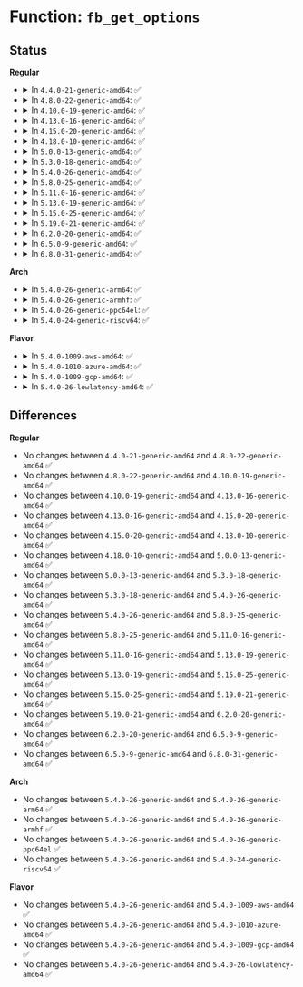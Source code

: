 # Function: <code>fb_get_options</code>

## Status
<b>Regular</b>
<ul>
<li>
<details>
<summary>In <code>4.4.0-21-generic-amd64</code>: ✅</summary>

```c
int fb_get_options(const char * name, char * * option)
```

```json
{
  "name": "fb_get_options",
  "collision_type": "Unique Global",
  "inline_type": "No",
  "funcs": [
    {
      "addr": 18446744071583481056,
      "name": "fb_get_options",
      "external": true,
      "loc": "drivers/video/fbdev/core/fb_cmdline.c:35",
      "file": "drivers/video/fbdev/core/fb_cmdline.c",
      "inline": "seen, unknown",
      "caller_inline": [],
      "caller_func": [
        "drivers/video/fbdev/imsttfb.c:imsttfb_init",
        "drivers/video/fbdev/asiliantfb.c:asiliantfb_init",
        "drivers/video/fbdev/vesafb.c:vesafb_probe",
        "drivers/video/fbdev/simplefb.c:simplefb_probe"
      ]
    }
  ],
  "symbols": [
    {
      "addr": 18446744071583481056,
      "name": "fb_get_options",
      "section": ".text",
      "bind": "STB_GLOBAL",
      "size": 368
    }
  ]
}
```
</details>
</li>
<li>
<details>
<summary>In <code>4.8.0-22-generic-amd64</code>: ✅</summary>

```c
int fb_get_options(const char * name, char * * option)
```

```json
{
  "name": "fb_get_options",
  "collision_type": "Unique Global",
  "inline_type": "No",
  "funcs": [
    {
      "addr": 18446744071583801280,
      "name": "fb_get_options",
      "external": true,
      "loc": "drivers/video/fbdev/core/fb_cmdline.c:35",
      "file": "drivers/video/fbdev/core/fb_cmdline.c",
      "inline": "seen, unknown",
      "caller_inline": [],
      "caller_func": [
        "drivers/video/fbdev/imsttfb.c:imsttfb_init",
        "drivers/video/fbdev/asiliantfb.c:asiliantfb_init",
        "drivers/video/fbdev/vesafb.c:vesafb_probe",
        "drivers/video/fbdev/simplefb.c:simplefb_probe"
      ]
    }
  ],
  "symbols": [
    {
      "addr": 18446744071583801280,
      "name": "fb_get_options",
      "section": ".text",
      "bind": "STB_GLOBAL",
      "size": 371
    }
  ]
}
```
</details>
</li>
<li>
<details>
<summary>In <code>4.10.0-19-generic-amd64</code>: ✅</summary>

```c
int fb_get_options(const char * name, char * * option)
```

```json
{
  "name": "fb_get_options",
  "collision_type": "Unique Global",
  "inline_type": "No",
  "funcs": [
    {
      "addr": 18446744071583940544,
      "name": "fb_get_options",
      "external": true,
      "loc": "drivers/video/fbdev/core/fb_cmdline.c:35",
      "file": "drivers/video/fbdev/core/fb_cmdline.c",
      "inline": "seen, unknown",
      "caller_inline": [],
      "caller_func": [
        "drivers/video/fbdev/imsttfb.c:imsttfb_init",
        "drivers/video/fbdev/asiliantfb.c:asiliantfb_init",
        "drivers/video/fbdev/vesafb.c:vesafb_probe",
        "drivers/video/fbdev/simplefb.c:simplefb_probe"
      ]
    }
  ],
  "symbols": [
    {
      "addr": 18446744071583940544,
      "name": "fb_get_options",
      "section": ".text",
      "bind": "STB_GLOBAL",
      "size": 371
    }
  ]
}
```
</details>
</li>
<li>
<details>
<summary>In <code>4.13.0-16-generic-amd64</code>: ✅</summary>

```c
int fb_get_options(const char * name, char * * option)
```

```json
{
  "name": "fb_get_options",
  "collision_type": "Unique Global",
  "inline_type": "No",
  "funcs": [
    {
      "addr": 18446744071583988720,
      "name": "fb_get_options",
      "external": true,
      "loc": "drivers/video/fbdev/core/fb_cmdline.c:35",
      "file": "drivers/video/fbdev/core/fb_cmdline.c",
      "inline": "seen, unknown",
      "caller_inline": [],
      "caller_func": [
        "drivers/video/fbdev/imsttfb.c:imsttfb_init",
        "drivers/video/fbdev/asiliantfb.c:asiliantfb_init",
        "drivers/video/fbdev/vesafb.c:vesafb_probe",
        "drivers/video/fbdev/efifb.c:efifb_probe"
      ]
    }
  ],
  "symbols": [
    {
      "addr": 18446744071583988720,
      "name": "fb_get_options",
      "section": ".text",
      "bind": "STB_GLOBAL",
      "size": 338
    }
  ]
}
```
</details>
</li>
<li>
<details>
<summary>In <code>4.15.0-20-generic-amd64</code>: ✅</summary>

```c
int fb_get_options(const char * name, char * * option)
```

```json
{
  "name": "fb_get_options",
  "collision_type": "Unique Global",
  "inline_type": "No",
  "funcs": [
    {
      "addr": 18446744071584204528,
      "name": "fb_get_options",
      "external": true,
      "loc": "drivers/video/fbdev/core/fb_cmdline.c:35",
      "file": "drivers/video/fbdev/core/fb_cmdline.c",
      "inline": "seen, unknown",
      "caller_inline": [],
      "caller_func": [
        "drivers/video/fbdev/imsttfb.c:imsttfb_init",
        "drivers/video/fbdev/asiliantfb.c:asiliantfb_init",
        "drivers/video/fbdev/vesafb.c:vesafb_probe",
        "drivers/video/fbdev/efifb.c:efifb_probe"
      ]
    }
  ],
  "symbols": [
    {
      "addr": 18446744071584204528,
      "name": "fb_get_options",
      "section": ".text",
      "bind": "STB_GLOBAL",
      "size": 338
    }
  ]
}
```
</details>
</li>
<li>
<details>
<summary>In <code>4.18.0-10-generic-amd64</code>: ✅</summary>

```c
int fb_get_options(const char * name, char * * option)
```

```json
{
  "name": "fb_get_options",
  "collision_type": "Unique Global",
  "inline_type": "No",
  "funcs": [
    {
      "addr": 18446744071584424896,
      "name": "fb_get_options",
      "external": true,
      "loc": "drivers/video/fbdev/core/fb_cmdline.c:35",
      "file": "drivers/video/fbdev/core/fb_cmdline.c",
      "inline": "seen, unknown",
      "caller_inline": [],
      "caller_func": [
        "drivers/video/fbdev/imsttfb.c:imsttfb_init",
        "drivers/video/fbdev/asiliantfb.c:asiliantfb_init",
        "drivers/video/fbdev/vesafb.c:vesafb_probe",
        "drivers/video/fbdev/simplefb.c:simplefb_probe"
      ]
    }
  ],
  "symbols": [
    {
      "addr": 18446744071584424896,
      "name": "fb_get_options",
      "section": ".text",
      "bind": "STB_GLOBAL",
      "size": 332
    }
  ]
}
```
</details>
</li>
<li>
<details>
<summary>In <code>5.0.0-13-generic-amd64</code>: ✅</summary>

```c
int fb_get_options(const char * name, char * * option)
```

```json
{
  "name": "fb_get_options",
  "collision_type": "Unique Global",
  "inline_type": "No",
  "funcs": [
    {
      "addr": 18446744071584521296,
      "name": "fb_get_options",
      "external": true,
      "loc": "drivers/video/fbdev/core/fb_cmdline.c:35",
      "file": "drivers/video/fbdev/core/fb_cmdline.c",
      "inline": "seen, unknown",
      "caller_inline": [],
      "caller_func": [
        "drivers/video/fbdev/imsttfb.c:imsttfb_init",
        "drivers/video/fbdev/asiliantfb.c:asiliantfb_init",
        "drivers/video/fbdev/vesafb.c:vesafb_probe",
        "drivers/video/fbdev/simplefb.c:simplefb_probe"
      ]
    }
  ],
  "symbols": [
    {
      "addr": 18446744071584521296,
      "name": "fb_get_options",
      "section": ".text",
      "bind": "STB_GLOBAL",
      "size": 315
    }
  ]
}
```
</details>
</li>
<li>
<details>
<summary>In <code>5.3.0-18-generic-amd64</code>: ✅</summary>

```c
int fb_get_options(const char * name, char * * option)
```

```json
{
  "name": "fb_get_options",
  "collision_type": "Unique Global",
  "inline_type": "No",
  "funcs": [
    {
      "addr": 18446744071584720128,
      "name": "fb_get_options",
      "external": true,
      "loc": "drivers/video/fbdev/core/fb_cmdline.c:35",
      "file": "drivers/video/fbdev/core/fb_cmdline.c",
      "inline": "seen, unknown",
      "caller_inline": [],
      "caller_func": [
        "drivers/video/fbdev/imsttfb.c:imsttfb_init",
        "drivers/video/fbdev/asiliantfb.c:asiliantfb_init",
        "drivers/video/fbdev/vesafb.c:vesafb_probe",
        "drivers/video/fbdev/simplefb.c:simplefb_probe"
      ]
    }
  ],
  "symbols": [
    {
      "addr": 18446744071584720128,
      "name": "fb_get_options",
      "section": ".text",
      "bind": "STB_GLOBAL",
      "size": 315
    }
  ]
}
```
</details>
</li>
<li>
<details>
<summary>In <code>5.4.0-26-generic-amd64</code>: ✅</summary>

```c
int fb_get_options(const char * name, char * * option)
```

```json
{
  "name": "fb_get_options",
  "collision_type": "Unique Global",
  "inline_type": "No",
  "funcs": [
    {
      "addr": 18446744071584856320,
      "name": "fb_get_options",
      "external": true,
      "loc": "drivers/video/fbdev/core/fb_cmdline.c:35",
      "file": "drivers/video/fbdev/core/fb_cmdline.c",
      "inline": "seen, unknown",
      "caller_inline": [],
      "caller_func": [
        "drivers/video/fbdev/imsttfb.c:imsttfb_init",
        "drivers/video/fbdev/asiliantfb.c:asiliantfb_init",
        "drivers/video/fbdev/vesafb.c:vesafb_probe",
        "drivers/video/fbdev/simplefb.c:simplefb_probe"
      ]
    }
  ],
  "symbols": [
    {
      "addr": 18446744071584856320,
      "name": "fb_get_options",
      "section": ".text",
      "bind": "STB_GLOBAL",
      "size": 315
    }
  ]
}
```
</details>
</li>
<li>
<details>
<summary>In <code>5.8.0-25-generic-amd64</code>: ✅</summary>

```c
int fb_get_options(const char * name, char * * option)
```

```json
{
  "name": "fb_get_options",
  "collision_type": "Unique Global",
  "inline_type": "No",
  "funcs": [
    {
      "addr": 18446744071585552416,
      "name": "fb_get_options",
      "external": true,
      "loc": "drivers/video/fbdev/core/fb_cmdline.c:35",
      "file": "drivers/video/fbdev/core/fb_cmdline.c",
      "inline": "seen, unknown",
      "caller_inline": [],
      "caller_func": [
        "drivers/video/fbdev/imsttfb.c:imsttfb_init",
        "drivers/video/fbdev/asiliantfb.c:asiliantfb_init",
        "drivers/video/fbdev/vesafb.c:vesafb_probe",
        "drivers/video/fbdev/simplefb.c:simplefb_probe"
      ]
    }
  ],
  "symbols": [
    {
      "addr": 18446744071585552416,
      "name": "fb_get_options",
      "section": ".text",
      "bind": "STB_GLOBAL",
      "size": 315
    }
  ]
}
```
</details>
</li>
<li>
<details>
<summary>In <code>5.11.0-16-generic-amd64</code>: ✅</summary>

```c
int fb_get_options(const char * name, char * * option)
```

```json
{
  "name": "fb_get_options",
  "collision_type": "Unique Global",
  "inline_type": "No",
  "funcs": [
    {
      "addr": 18446744071585686688,
      "name": "fb_get_options",
      "external": true,
      "loc": "drivers/video/fbdev/core/fb_cmdline.c:35",
      "file": "drivers/video/fbdev/core/fb_cmdline.c",
      "inline": "seen, unknown",
      "caller_inline": [],
      "caller_func": [
        "drivers/video/fbdev/imsttfb.c:imsttfb_init",
        "drivers/video/fbdev/asiliantfb.c:asiliantfb_init",
        "drivers/video/fbdev/vesafb.c:vesafb_probe",
        "drivers/video/fbdev/simplefb.c:simplefb_probe"
      ]
    }
  ],
  "symbols": [
    {
      "addr": 18446744071585686688,
      "name": "fb_get_options",
      "section": ".text",
      "bind": "STB_GLOBAL",
      "size": 315
    }
  ]
}
```
</details>
</li>
<li>
<details>
<summary>In <code>5.13.0-19-generic-amd64</code>: ✅</summary>

```c
int fb_get_options(const char * name, char * * option)
```

```json
{
  "name": "fb_get_options",
  "collision_type": "Unique Global",
  "inline_type": "No",
  "funcs": [
    {
      "addr": 18446744071585567392,
      "name": "fb_get_options",
      "external": true,
      "loc": "drivers/video/fbdev/core/fb_cmdline.c:35",
      "file": "drivers/video/fbdev/core/fb_cmdline.c",
      "inline": "seen, unknown",
      "caller_inline": [],
      "caller_func": [
        "drivers/video/fbdev/imsttfb.c:imsttfb_init",
        "drivers/video/fbdev/asiliantfb.c:asiliantfb_init",
        "drivers/video/fbdev/vesafb.c:vesafb_probe",
        "drivers/video/fbdev/simplefb.c:simplefb_probe"
      ]
    }
  ],
  "symbols": [
    {
      "addr": 18446744071585567392,
      "name": "fb_get_options",
      "section": ".text",
      "bind": "STB_GLOBAL",
      "size": 309
    }
  ]
}
```
</details>
</li>
<li>
<details>
<summary>In <code>5.15.0-25-generic-amd64</code>: ✅</summary>

```c
int fb_get_options(const char * name, char * * option)
```

```json
{
  "name": "fb_get_options",
  "collision_type": "Unique Global",
  "inline_type": "No",
  "funcs": [
    {
      "addr": 18446744071586039408,
      "name": "fb_get_options",
      "external": true,
      "loc": "drivers/video/fbdev/core/fb_cmdline.c:35",
      "file": "drivers/video/fbdev/core/fb_cmdline.c",
      "inline": "seen, unknown",
      "caller_inline": [],
      "caller_func": [
        "drivers/video/fbdev/imsttfb.c:imsttfb_init",
        "drivers/video/fbdev/asiliantfb.c:asiliantfb_init",
        "drivers/video/fbdev/vesafb.c:vesafb_probe",
        "drivers/video/fbdev/efifb.c:efifb_probe"
      ]
    }
  ],
  "symbols": [
    {
      "addr": 18446744071586039408,
      "name": "fb_get_options",
      "section": ".text",
      "bind": "STB_GLOBAL",
      "size": 421
    }
  ]
}
```
</details>
</li>
<li>
<details>
<summary>In <code>5.19.0-21-generic-amd64</code>: ✅</summary>

```c
int fb_get_options(const char * name, char * * option)
```

```json
{
  "name": "fb_get_options",
  "collision_type": "Unique Global",
  "inline_type": "No",
  "funcs": [
    {
      "addr": 18446744071587259408,
      "name": "fb_get_options",
      "external": true,
      "loc": "drivers/video/fbdev/core/fb_cmdline.c:35",
      "file": "drivers/video/fbdev/core/fb_cmdline.c",
      "inline": "seen, unknown",
      "caller_inline": [],
      "caller_func": [
        "drivers/video/fbdev/imsttfb.c:imsttfb_init",
        "drivers/video/fbdev/asiliantfb.c:asiliantfb_init",
        "drivers/video/fbdev/vesafb.c:vesafb_probe",
        "drivers/video/fbdev/efifb.c:efifb_probe"
      ]
    }
  ],
  "symbols": [
    {
      "addr": 18446744071587259408,
      "name": "fb_get_options",
      "section": ".text",
      "bind": "STB_GLOBAL",
      "size": 446
    }
  ]
}
```
</details>
</li>
<li>
<details>
<summary>In <code>6.2.0-20-generic-amd64</code>: ✅</summary>

```c
int fb_get_options(const char * name, char * * option)
```

```json
{
  "name": "fb_get_options",
  "collision_type": "Unique Global",
  "inline_type": "No",
  "funcs": [
    {
      "addr": 18446744071588499088,
      "name": "fb_get_options",
      "external": true,
      "loc": "drivers/video/fbdev/core/fb_cmdline.c:35",
      "file": "drivers/video/fbdev/core/fb_cmdline.c",
      "inline": "seen, unknown",
      "caller_inline": [],
      "caller_func": [
        "drivers/video/fbdev/imsttfb.c:imsttfb_init",
        "drivers/video/fbdev/asiliantfb.c:asiliantfb_init",
        "drivers/video/fbdev/vesafb.c:vesafb_probe",
        "drivers/video/fbdev/efifb.c:efifb_probe"
      ]
    }
  ],
  "symbols": [
    {
      "addr": 18446744071588499088,
      "name": "fb_get_options",
      "section": ".text",
      "bind": "STB_GLOBAL",
      "size": 446
    }
  ]
}
```
</details>
</li>
<li>
<details>
<summary>In <code>6.5.0-9-generic-amd64</code>: ✅</summary>

```c
int fb_get_options(const char * name, char * * option)
```

```json
{
  "name": "fb_get_options",
  "collision_type": "Unique Global",
  "inline_type": "No",
  "funcs": [
    {
      "addr": 18446744071588813760,
      "name": "fb_get_options",
      "external": true,
      "loc": "drivers/video/fbdev/core/fb_cmdline.c:36",
      "file": "drivers/video/fbdev/core/fb_cmdline.c",
      "inline": "seen, unknown",
      "caller_inline": [],
      "caller_func": [
        "drivers/video/fbdev/core/modedb.c:fb_find_mode",
        "drivers/video/fbdev/imsttfb.c:imsttfb_init",
        "drivers/video/fbdev/asiliantfb.c:asiliantfb_init",
        "drivers/video/fbdev/vesafb.c:vesafb_probe",
        "drivers/video/fbdev/efifb.c:efifb_probe"
      ]
    }
  ],
  "symbols": [
    {
      "addr": 18446744071588813760,
      "name": "fb_get_options",
      "section": ".text",
      "bind": "STB_GLOBAL",
      "size": 213
    }
  ]
}
```
</details>
</li>
<li>
<details>
<summary>In <code>6.8.0-31-generic-amd64</code>: ✅</summary>

```c
int fb_get_options(const char * name, char * * option)
```

```json
{
  "name": "fb_get_options",
  "collision_type": "Unique Global",
  "inline_type": "No",
  "funcs": [
    {
      "addr": 18446744071589097312,
      "name": "fb_get_options",
      "external": true,
      "loc": "drivers/video/fbdev/core/fb_cmdline.c:36",
      "file": "drivers/video/fbdev/core/fb_cmdline.c",
      "inline": "seen, unknown",
      "caller_inline": [],
      "caller_func": [
        "drivers/video/fbdev/core/modedb.c:fb_find_mode",
        "drivers/video/fbdev/imsttfb.c:imsttfb_init",
        "drivers/video/fbdev/asiliantfb.c:asiliantfb_init"
      ]
    }
  ],
  "symbols": [
    {
      "addr": 18446744071589097312,
      "name": "fb_get_options",
      "section": ".text",
      "bind": "STB_GLOBAL",
      "size": 213
    }
  ]
}
```
</details>
</li>
</ul>
<b>Arch</b>
<ul>
<li>
<details>
<summary>In <code>5.4.0-26-generic-arm64</code>: ✅</summary>

```c
int fb_get_options(const char * name, char * * option)
```

```json
{
  "name": "fb_get_options",
  "collision_type": "Unique Global",
  "inline_type": "No",
  "funcs": [
    {
      "addr": 18446603336497243688,
      "name": "fb_get_options",
      "external": true,
      "loc": "drivers/video/fbdev/core/fb_cmdline.c:35",
      "file": "drivers/video/fbdev/core/fb_cmdline.c",
      "inline": "seen, unknown",
      "caller_inline": [],
      "caller_func": [
        "drivers/video/fbdev/imsttfb.c:imsttfb_init",
        "drivers/video/fbdev/amba-clcd.c:amba_clcdfb_init",
        "drivers/video/fbdev/asiliantfb.c:asiliantfb_init",
        "drivers/video/fbdev/mx3fb.c:mx3fb_init",
        "drivers/video/fbdev/simplefb.c:simplefb_probe"
      ]
    }
  ],
  "symbols": [
    {
      "addr": 18446603336497243688,
      "name": "fb_get_options",
      "section": ".text",
      "bind": "STB_GLOBAL",
      "size": 320
    }
  ]
}
```
</details>
</li>
<li>
<details>
<summary>In <code>5.4.0-26-generic-armhf</code>: ✅</summary>

```c
int fb_get_options(const char * name, char * * option)
```

```json
{
  "name": "fb_get_options",
  "collision_type": "Unique Global",
  "inline_type": "No",
  "funcs": [
    {
      "addr": 3230429012,
      "name": "fb_get_options",
      "external": true,
      "loc": "drivers/video/fbdev/core/fb_cmdline.c:35",
      "file": "drivers/video/fbdev/core/fb_cmdline.c",
      "inline": "seen, unknown",
      "caller_inline": [],
      "caller_func": [
        "drivers/video/fbdev/imsttfb.c:imsttfb_init",
        "drivers/video/fbdev/amba-clcd.c:amba_clcdfb_init",
        "drivers/video/fbdev/asiliantfb.c:asiliantfb_init",
        "drivers/video/fbdev/mx3fb.c:mx3fb_init",
        "drivers/video/fbdev/simplefb.c:simplefb_probe"
      ]
    }
  ],
  "symbols": [
    {
      "addr": 3230429012,
      "name": "fb_get_options",
      "section": ".text",
      "bind": "STB_GLOBAL",
      "size": 348
    }
  ]
}
```
</details>
</li>
<li>
<details>
<summary>In <code>5.4.0-26-generic-ppc64el</code>: ✅</summary>

```c
int fb_get_options(const char * name, char * * option)
```

```json
{
  "name": "fb_get_options",
  "collision_type": "Unique Global",
  "inline_type": "No",
  "funcs": [
    {
      "addr": 13835058055291219888,
      "name": "fb_get_options",
      "external": true,
      "loc": "drivers/video/fbdev/core/fb_cmdline.c:35",
      "file": "drivers/video/fbdev/core/fb_cmdline.c",
      "inline": "seen, unknown",
      "caller_inline": [],
      "caller_func": [
        "drivers/video/fbdev/imsttfb.c:imsttfb_init",
        "drivers/video/fbdev/asiliantfb.c:asiliantfb_init",
        "drivers/video/fbdev/gxt4500.c:gxt4500_init",
        "drivers/video/fbdev/offb.c:offb_init",
        "drivers/video/fbdev/simplefb.c:simplefb_probe"
      ]
    }
  ],
  "symbols": [
    {
      "addr": 13835058055291219888,
      "name": "fb_get_options",
      "section": ".text",
      "bind": "STB_GLOBAL",
      "size": 688
    }
  ]
}
```
</details>
</li>
<li>
<details>
<summary>In <code>5.4.0-24-generic-riscv64</code>: ✅</summary>

```c
int fb_get_options(const char * name, char * * option)
```

```json
{
  "name": "fb_get_options",
  "collision_type": "Unique Global",
  "inline_type": "No",
  "funcs": [
    {
      "addr": 18446743936275788838,
      "name": "fb_get_options",
      "external": true,
      "loc": "drivers/video/fbdev/core/fb_cmdline.c:35",
      "file": "drivers/video/fbdev/core/fb_cmdline.c",
      "inline": "seen, unknown",
      "caller_inline": [],
      "caller_func": [
        "drivers/video/fbdev/imsttfb.c:imsttfb_init",
        "drivers/video/fbdev/asiliantfb.c:asiliantfb_init",
        "drivers/video/fbdev/simplefb.c:simplefb_probe"
      ]
    }
  ],
  "symbols": [
    {
      "addr": 18446743936275788838,
      "name": "fb_get_options",
      "section": ".text",
      "bind": "STB_GLOBAL",
      "size": 334
    }
  ]
}
```
</details>
</li>
</ul>
<b>Flavor</b>
<ul>
<li>
<details>
<summary>In <code>5.4.0-1009-aws-amd64</code>: ✅</summary>

```c
int fb_get_options(const char * name, char * * option)
```

```json
{
  "name": "fb_get_options",
  "collision_type": "Unique Global",
  "inline_type": "No",
  "funcs": [
    {
      "addr": 18446744071584807504,
      "name": "fb_get_options",
      "external": true,
      "loc": "drivers/video/fbdev/core/fb_cmdline.c:35",
      "file": "drivers/video/fbdev/core/fb_cmdline.c",
      "inline": "seen, unknown",
      "caller_inline": [],
      "caller_func": [
        "drivers/video/fbdev/imsttfb.c:imsttfb_init",
        "drivers/video/fbdev/asiliantfb.c:asiliantfb_init",
        "drivers/video/fbdev/vesafb.c:vesafb_probe",
        "drivers/video/fbdev/simplefb.c:simplefb_probe"
      ]
    }
  ],
  "symbols": [
    {
      "addr": 18446744071584807504,
      "name": "fb_get_options",
      "section": ".text",
      "bind": "STB_GLOBAL",
      "size": 315
    }
  ]
}
```
</details>
</li>
<li>
<details>
<summary>In <code>5.4.0-1010-azure-amd64</code>: ✅</summary>

```c
int fb_get_options(const char * name, char * * option)
```

```json
{
  "name": "fb_get_options",
  "collision_type": "Unique Global",
  "inline_type": "No",
  "funcs": [
    {
      "addr": 18446744071584738272,
      "name": "fb_get_options",
      "external": true,
      "loc": "drivers/video/fbdev/core/fb_cmdline.c:35",
      "file": "drivers/video/fbdev/core/fb_cmdline.c",
      "inline": "seen, unknown",
      "caller_inline": [],
      "caller_func": []
    }
  ],
  "symbols": [
    {
      "addr": 18446744071584738272,
      "name": "fb_get_options",
      "section": ".text",
      "bind": "STB_GLOBAL",
      "size": 315
    }
  ]
}
```
</details>
</li>
<li>
<details>
<summary>In <code>5.4.0-1009-gcp-amd64</code>: ✅</summary>

```c
int fb_get_options(const char * name, char * * option)
```

```json
{
  "name": "fb_get_options",
  "collision_type": "Unique Global",
  "inline_type": "No",
  "funcs": [
    {
      "addr": 18446744071584808928,
      "name": "fb_get_options",
      "external": true,
      "loc": "drivers/video/fbdev/core/fb_cmdline.c:35",
      "file": "drivers/video/fbdev/core/fb_cmdline.c",
      "inline": "seen, unknown",
      "caller_inline": [],
      "caller_func": [
        "drivers/video/fbdev/imsttfb.c:imsttfb_init",
        "drivers/video/fbdev/asiliantfb.c:asiliantfb_init",
        "drivers/video/fbdev/vesafb.c:vesafb_probe",
        "drivers/video/fbdev/simplefb.c:simplefb_probe"
      ]
    }
  ],
  "symbols": [
    {
      "addr": 18446744071584808928,
      "name": "fb_get_options",
      "section": ".text",
      "bind": "STB_GLOBAL",
      "size": 315
    }
  ]
}
```
</details>
</li>
<li>
<details>
<summary>In <code>5.4.0-26-lowlatency-amd64</code>: ✅</summary>

```c
int fb_get_options(const char * name, char * * option)
```

```json
{
  "name": "fb_get_options",
  "collision_type": "Unique Global",
  "inline_type": "No",
  "funcs": [
    {
      "addr": 18446744071584914000,
      "name": "fb_get_options",
      "external": true,
      "loc": "drivers/video/fbdev/core/fb_cmdline.c:35",
      "file": "drivers/video/fbdev/core/fb_cmdline.c",
      "inline": "seen, unknown",
      "caller_inline": [],
      "caller_func": [
        "drivers/video/fbdev/imsttfb.c:imsttfb_init",
        "drivers/video/fbdev/asiliantfb.c:asiliantfb_init",
        "drivers/video/fbdev/vesafb.c:vesafb_probe",
        "drivers/video/fbdev/simplefb.c:simplefb_probe"
      ]
    }
  ],
  "symbols": [
    {
      "addr": 18446744071584914000,
      "name": "fb_get_options",
      "section": ".text",
      "bind": "STB_GLOBAL",
      "size": 315
    }
  ]
}
```
</details>
</li>
</ul>

## Differences
<b>Regular</b>
<ul>
<li>
No changes between <code>4.4.0-21-generic-amd64</code> and <code>4.8.0-22-generic-amd64</code> ✅
</li>
<li>
No changes between <code>4.8.0-22-generic-amd64</code> and <code>4.10.0-19-generic-amd64</code> ✅
</li>
<li>
No changes between <code>4.10.0-19-generic-amd64</code> and <code>4.13.0-16-generic-amd64</code> ✅
</li>
<li>
No changes between <code>4.13.0-16-generic-amd64</code> and <code>4.15.0-20-generic-amd64</code> ✅
</li>
<li>
No changes between <code>4.15.0-20-generic-amd64</code> and <code>4.18.0-10-generic-amd64</code> ✅
</li>
<li>
No changes between <code>4.18.0-10-generic-amd64</code> and <code>5.0.0-13-generic-amd64</code> ✅
</li>
<li>
No changes between <code>5.0.0-13-generic-amd64</code> and <code>5.3.0-18-generic-amd64</code> ✅
</li>
<li>
No changes between <code>5.3.0-18-generic-amd64</code> and <code>5.4.0-26-generic-amd64</code> ✅
</li>
<li>
No changes between <code>5.4.0-26-generic-amd64</code> and <code>5.8.0-25-generic-amd64</code> ✅
</li>
<li>
No changes between <code>5.8.0-25-generic-amd64</code> and <code>5.11.0-16-generic-amd64</code> ✅
</li>
<li>
No changes between <code>5.11.0-16-generic-amd64</code> and <code>5.13.0-19-generic-amd64</code> ✅
</li>
<li>
No changes between <code>5.13.0-19-generic-amd64</code> and <code>5.15.0-25-generic-amd64</code> ✅
</li>
<li>
No changes between <code>5.15.0-25-generic-amd64</code> and <code>5.19.0-21-generic-amd64</code> ✅
</li>
<li>
No changes between <code>5.19.0-21-generic-amd64</code> and <code>6.2.0-20-generic-amd64</code> ✅
</li>
<li>
No changes between <code>6.2.0-20-generic-amd64</code> and <code>6.5.0-9-generic-amd64</code> ✅
</li>
<li>
No changes between <code>6.5.0-9-generic-amd64</code> and <code>6.8.0-31-generic-amd64</code> ✅
</li>
</ul>
<b>Arch</b>
<ul>
<li>
No changes between <code>5.4.0-26-generic-amd64</code> and <code>5.4.0-26-generic-arm64</code> ✅
</li>
<li>
No changes between <code>5.4.0-26-generic-amd64</code> and <code>5.4.0-26-generic-armhf</code> ✅
</li>
<li>
No changes between <code>5.4.0-26-generic-amd64</code> and <code>5.4.0-26-generic-ppc64el</code> ✅
</li>
<li>
No changes between <code>5.4.0-26-generic-amd64</code> and <code>5.4.0-24-generic-riscv64</code> ✅
</li>
</ul>
<b>Flavor</b>
<ul>
<li>
No changes between <code>5.4.0-26-generic-amd64</code> and <code>5.4.0-1009-aws-amd64</code> ✅
</li>
<li>
No changes between <code>5.4.0-26-generic-amd64</code> and <code>5.4.0-1010-azure-amd64</code> ✅
</li>
<li>
No changes between <code>5.4.0-26-generic-amd64</code> and <code>5.4.0-1009-gcp-amd64</code> ✅
</li>
<li>
No changes between <code>5.4.0-26-generic-amd64</code> and <code>5.4.0-26-lowlatency-amd64</code> ✅
</li>
</ul>
